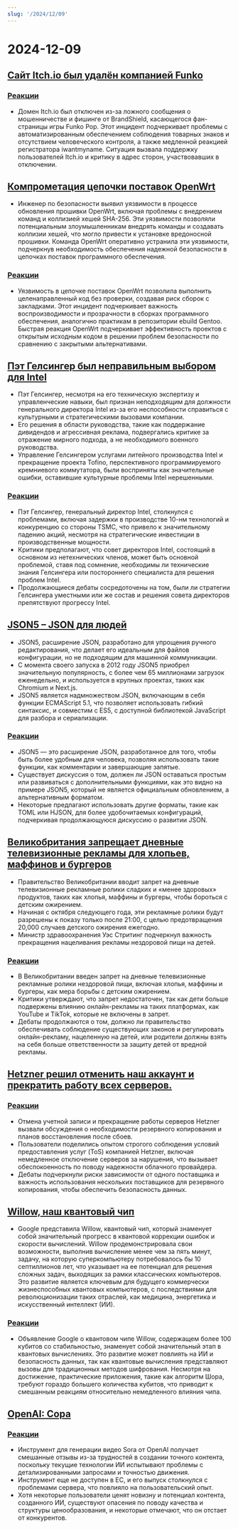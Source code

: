 ```yaml
---
slug: '/2024/12/09'
---
```


# 2024-12-09

## [Сайт Itch.io был удалён компанией Funko](https://bsky.app/profile/itch.io/post/3lcu6h465bs2n)

### [Реакции](https://news.ycombinator.com/item?id=42363727)

- Домен Itch.io был отключен из-за ложного сообщения о мошенничестве и фишинге от BrandShield, касающегося фан-страницы игры Funko Pop. Этот инцидент подчеркивает проблемы с автоматизированным обеспечением соблюдения товарных знаков и отсутствием человеческого контроля, а также медленной реакцией регистратора iwantmyname. Ситуация вызвала поддержку пользователей Itch.io и критику в адрес сторон, участвовавших в отключении.

## [Компрометация цепочки поставок OpenWrt](https://flatt.tech/research/posts/compromising-openwrt-supply-chain-sha256-collision/)

- Инженер по безопасности выявил уязвимости в процессе обновления прошивки OpenWrt, включая проблемы с внедрением команд и коллизией хешей SHA-256. Эти уязвимости позволяли потенциальным злоумышленникам внедрять команды и создавать коллизии хешей, что могло привести к установке вредоносной прошивки. Команда OpenWrt оперативно устранила эти уязвимости, подчеркнув необходимость обеспечения надежной безопасности в цепочках поставок программного обеспечения.

### [Реакции](https://news.ycombinator.com/item?id=42363102)

- Уязвимость в цепочке поставок OpenWrt позволила выполнить целенаправленный код без проверки, создавая риск сборок с закладками. Этот инцидент подчеркивает важность воспроизводимости и прозрачности в сборках программного обеспечения, аналогично практикам в репозитории ebuild Gentoo. Быстрая реакция OpenWrt подчеркивает эффективность проектов с открытым исходным кодом в решении проблем безопасности по сравнению с закрытыми альтернативами.

## [Пэт Гелсингер был неправильным выбором для Intel](https://bcantrill.dtrace.org/2024/12/08/why-gelsinger-was-wrong-for-intel/)

- Пэт Гелсингер, несмотря на его техническую экспертизу и управленческие навыки, был признан неподходящим для должности генерального директора Intel из-за его неспособности справиться с культурными и стратегическими вызовами компании.
- Его решения в области руководства, такие как поддержание дивидендов и агрессивная реклама, подвергались критике за отражение мирного подхода, а не необходимого военного руководства.
- Управление Гелсингером услугами литейного производства Intel и прекращение проекта Tofino, перспективного программируемого кремниевого коммутатора, были восприняты как значительные ошибки, оставившие культурные проблемы Intel нерешенными.

### [Реакции](https://news.ycombinator.com/item?id=42361955)

- Пэт Гелсингер, генеральный директор Intel, столкнулся с проблемами, включая задержки в производстве 10-нм технологий и конкуренцию со стороны TSMC, что привело к значительному падению акций, несмотря на стратегические инвестиции в производственные мощности.
- Критики предполагают, что совет директоров Intel, состоящий в основном из нетехнических членов, может быть основной проблемой, ставя под сомнение, необходимы ли технические знания Гелсингера или постороннего специалиста для решения проблем Intel.
- Продолжающиеся дебаты сосредоточены на том, были ли стратегии Гелсингера уместными или же состав и решения совета директоров препятствуют прогрессу Intel.

## [JSON5 – JSON для людей](https://json5.org/)

- JSON5, расширение JSON, разработано для упрощения ручного редактирования, что делает его идеальным для файлов конфигурации, но не подходящим для машинной коммуникации.
- С момента своего запуска в 2012 году JSON5 приобрел значительную популярность, с более чем 65 миллионами загрузок еженедельно, и используется в крупных проектах, таких как Chromium и Next.js.
- JSON5 является надмножеством JSON, включающим в себя функции ECMAScript 5.1, что позволяет использовать гибкий синтаксис, и совместим с ES5, с доступной библиотекой JavaScript для разбора и сериализации.

### [Реакции](https://news.ycombinator.com/item?id=42360681)

- JSON5 — это расширение JSON, разработанное для того, чтобы быть более удобным для человека, позволяя использовать такие функции, как комментарии и завершающие запятые.
- Существует дискуссия о том, должен ли JSON оставаться простым или развиваться с дополнительными функциями, как это видно на примере JSON5, который не является официальным обновлением, а альтернативным форматом.
- Некоторые предлагают использовать другие форматы, такие как TOML или HJSON, для более удобочитаемых конфигураций, подчеркивая продолжающуюся дискуссию о развитии JSON.

## [Великобритания запрещает дневные телевизионные рекламы для хлопьев, маффинов и бургеров](https://www.france24.com/en/live-news/20241204-uk-bans-daytime-tv-ads-for-cereals-muffins-and-burgers)

- Правительство Великобритании вводит запрет на дневные телевизионные рекламные ролики сладких и «менее здоровых» продуктов, таких как хлопья, маффины и бургеры, чтобы бороться с детским ожирением.
- Начиная с октября следующего года, эти рекламные ролики будут разрешены к показу только после 21:00, с целью предотвращения 20,000 случаев детского ожирения ежегодно.
- Министр здравоохранения Уэс Стритинг подчеркнул важность прекращения нацеливания рекламы нездоровой пищи на детей.

### [Реакции](https://news.ycombinator.com/item?id=42359836)

- В Великобритании введен запрет на дневные телевизионные рекламные ролики нездоровой пищи, включая хлопья, маффины и бургеры, как мера борьбы с детским ожирением.
- Критики утверждают, что запрет недостаточен, так как дети больше подвержены влиянию онлайн-рекламы на таких платформах, как YouTube и TikTok, которые не включены в запрет.
- Дебаты продолжаются о том, должно ли правительство обеспечивать соблюдение существующих законов и регулировать онлайн-рекламу, нацеленную на детей, или родители должны взять на себя больше ответственности за защиту детей от вредной рекламы.

## [Hetzner решил отменить наш аккаунт и прекратить работу всех серверов.](https://mastodon.social/@kiwix/113622081750449356)

### [Реакции](https://news.ycombinator.com/item?id=42365295)

- Отмена учетной записи и прекращение работы серверов Hetzner вызвали обсуждения о необходимости резервного копирования и планов восстановления после сбоев.
- Пользователи поделились опытом строгого соблюдения условий предоставления услуг (ToS) компанией Hetzner, включая немедленное отключение серверов за нарушения, что вызывает обеспокоенность по поводу надежности облачного провайдера.
- Дебаты подчеркнули риски зависимости от одного поставщика и важность использования нескольких поставщиков для резервного копирования, чтобы обеспечить безопасность данных.

## [Willow, наш квантовый чип](https://blog.google/technology/research/google-willow-quantum-chip/)

- Google представила Willow, квантовый чип, который знаменует собой значительный прогресс в квантовой коррекции ошибок и скорости вычислений. Willow продемонстрировала свои возможности, выполнив вычисление менее чем за пять минут, задачу, на которую суперкомпьютеру потребовалось бы 10 септиллионов лет, что указывает на ее потенциал для решения сложных задач, выходящих за рамки классических компьютеров. Это развитие является ключевым для будущего коммерчески жизнеспособных квантовых компьютеров, с последствиями для революционизации таких отраслей, как медицина, энергетика и искусственный интеллект (ИИ).

### [Реакции](https://news.ycombinator.com/item?id=42367649)

- Объявление Google о квантовом чипе Willow, содержащем более 100 кубитов со стабильностью, знаменует собой значительный этап в квантовых вычислениях. Это развитие может повлиять на ИИ и безопасность данных, так как квантовые вычисления представляют вызовы для традиционных методов шифрования. Несмотря на достижение, практические приложения, такие как алгоритм Шора, требуют гораздо большего количества кубитов, что приводит к смешанным реакциям относительно немедленного влияния чипа.

## [OpenAI: Сора](https://sora.com/)

### [Реакции](https://news.ycombinator.com/item?id=42368604)

- Инструмент для генерации видео Sora от OpenAI получает смешанные отзывы из-за трудностей в создании точного контента, поскольку текущие технологии ИИ испытывают проблемы с детализированными запросами и точностью движения.
- Инструмент еще не доступен в ЕС, и его выпуск столкнулся с проблемами сервера, что повлияло на пользовательский опыт.
- Хотя некоторые пользователи ценят новизну и потенциал контента, созданного ИИ, существуют опасения по поводу качества и структуры ценообразования, и некоторые отмечают, что он отстает от конкурентов.

<head>
  <meta property="og:title" content="Сайт Itch.io был удалён компанией Funko" />
  <meta property="og:type" content="website" />
  <meta property="og:image" content="https://og.cho.sh/api/og/?title=%D0%A1%D0%B0%D0%B9%D1%82%20Itch.io%20%D0%B1%D1%8B%D0%BB%20%D1%83%D0%B4%D0%B0%D0%BB%D1%91%D0%BD%20%D0%BA%D0%BE%D0%BC%D0%BF%D0%B0%D0%BD%D0%B8%D0%B5%D0%B9%20Funko&subheading=%D0%BF%D0%BE%D0%BD%D0%B5%D0%B4%D0%B5%D0%BB%D1%8C%D0%BD%D0%B8%D0%BA%2C%209%20%D0%B4%D0%B5%D0%BA%D0%B0%D0%B1%D1%80%D1%8F%202024%20%D0%B3.%3A%20%D0%A1%D0%B2%D0%BE%D0%B4%D0%BA%D0%B0%20%D0%BD%D0%BE%D0%B2%D0%BE%D1%81%D1%82%D0%B5%D0%B9%20Hacker%20News" />
</head>
